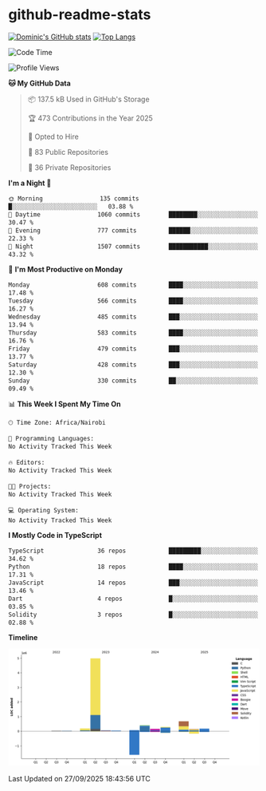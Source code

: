 # github-readme-stats
[![Dominic's GitHub stats](https://github-readme-stats.vercel.app/api?username=Domengo&show_icons=true)](https://github.com/anuraghazra/github-readme-stats)
[![Top Langs](https://github-readme-stats.vercel.app/api/top-langs/?username=Domengo&show_icons=true)](https://github.com/Domengo/github-readme-stats)

<!--START_SECTION:waka-->
![Code Time](http://img.shields.io/badge/Code%20Time-1%2C168%20hrs%204%20mins-blue)

![Profile Views](http://img.shields.io/badge/Profile%20Views-0-blue)

**🐱 My GitHub Data** 

> 📦 137.5 kB Used in GitHub's Storage 
 > 
> 🏆 473 Contributions in the Year 2025
 > 
> 💼 Opted to Hire
 > 
> 📜 83 Public Repositories 
 > 
> 🔑 36 Private Repositories 
 > 
**I'm a Night 🦉** 

```text
🌞 Morning                135 commits         █░░░░░░░░░░░░░░░░░░░░░░░░   03.88 % 
🌆 Daytime                1060 commits        ████████░░░░░░░░░░░░░░░░░   30.47 % 
🌃 Evening                777 commits         ██████░░░░░░░░░░░░░░░░░░░   22.33 % 
🌙 Night                  1507 commits        ███████████░░░░░░░░░░░░░░   43.32 % 
```
📅 **I'm Most Productive on Monday** 

```text
Monday                   608 commits         ████░░░░░░░░░░░░░░░░░░░░░   17.48 % 
Tuesday                  566 commits         ████░░░░░░░░░░░░░░░░░░░░░   16.27 % 
Wednesday                485 commits         ███░░░░░░░░░░░░░░░░░░░░░░   13.94 % 
Thursday                 583 commits         ████░░░░░░░░░░░░░░░░░░░░░   16.76 % 
Friday                   479 commits         ███░░░░░░░░░░░░░░░░░░░░░░   13.77 % 
Saturday                 428 commits         ███░░░░░░░░░░░░░░░░░░░░░░   12.30 % 
Sunday                   330 commits         ██░░░░░░░░░░░░░░░░░░░░░░░   09.49 % 
```


📊 **This Week I Spent My Time On** 

```text
🕑︎ Time Zone: Africa/Nairobi

💬 Programming Languages: 
No Activity Tracked This Week

🔥 Editors: 
No Activity Tracked This Week

🐱‍💻 Projects: 
No Activity Tracked This Week

💻 Operating System: 
No Activity Tracked This Week
```

**I Mostly Code in TypeScript** 

```text
TypeScript               36 repos            █████████░░░░░░░░░░░░░░░░   34.62 % 
Python                   18 repos            ████░░░░░░░░░░░░░░░░░░░░░   17.31 % 
JavaScript               14 repos            ███░░░░░░░░░░░░░░░░░░░░░░   13.46 % 
Dart                     4 repos             █░░░░░░░░░░░░░░░░░░░░░░░░   03.85 % 
Solidity                 3 repos             █░░░░░░░░░░░░░░░░░░░░░░░░   02.88 % 
```



**Timeline**

![Lines of Code chart](https://raw.githubusercontent.com/Domengo/Domengo/main/assets/bar_graph.png)


 Last Updated on 27/09/2025 18:43:56 UTC
<!--END_SECTION:waka-->


